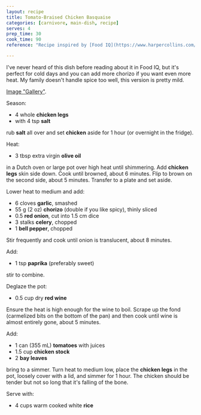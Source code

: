 ```yaml
---
layout: recipe
title: Tomato-Braised Chicken Basquaise
categories: [carnivore, main-dish, recipe]
serves: 4
prep_time: 30
cook_time: 90
reference: "Recipe inspired by [Food IQ](https://www.harpercollins.com/products/food-iq-daniel-holzmanmatt-rodbard?variant=39356482256930) by Daniel Holtzman & Matt Rodbard."

---
```


I've never heard of this dish before reading about it in Food IQ, but it's
perfect for cold days and you can add more chorizo if you want even more heat.
My family doesn't handle spice too well, this version is pretty mild.

[Image "Gallery"](https://duckduckgo.com/?t=ffab&q=chicken+Basquaise&iax=images&ia=images).

Season:

* 4 whole **chicken legs**
* with 4 tsp **salt**

rub **salt** all over and set **chicken** aside for 1 hour (or overnight in the
fridge).

Heat:

* 3 tbsp extra virgin **olive oil**

in a Dutch oven or large pot over high heat until shimmering. Add **chicken
legs** skin side down. Cook until browned, about 6 minutes. Flip to brown on
the second side, about 5 minutes. Transfer to a plate and set aside.

Lower heat to medium and add:

* 6 cloves **garlic**, smashed
* 55 g (2 oz) **chorizo** (double if you like spicy), thinly sliced
* 0.5 **red onion**, cut into 1.5 cm dice
* 3 stalks **celery**, chopped
* 1 **bell pepper**, chopped

Stir frequently and cook until onion is translucent, about 8 minutes.

Add:

* 1 tsp **paprika** (preferably sweet)

stir to combine.

Deglaze the pot:

* 0.5 cup dry **red wine**

Ensure the heat is high enough for the wine to boil. Scrape up the fond
(carmelized bits on the bottom of the pan) and then cook until wine is almost
entirely gone, about 5 minutes.

Add:

* 1 can (355 mL) **tomatoes** with juices
* 1.5 cup **chicken stock**
* 2 **bay leaves**

bring to a simmer. Turn heat to medium low, place the **chicken legs** in the pot,
loosely cover with a lid, and simmer for 1 hour. The chicken should be tender
but not so long that it's falling of the bone.

Serve with:

* 4 cups warm cooked white **rice**

